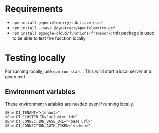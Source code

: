 # Requirements
* `npm install @opentelemetry/sdk-trace-node`
* `npm install --save @dynatrace/opentelemetry-gcf`
* `npm install @google-cloud/functions-framework`: this package is used to be able to test the function locally
# Testing locally

For running locally, use `npm run start` . This whill start a local server at a given port.

## Environment variables

These environment variables are needed even if running locally.

```
$Env:DT_TENANT="<tenant>"
$Env:DT_CLUSTER_ID="<cluster id>"
$Env:DT_CONNECTION_BASE_URL="<base url>"
$Env:DT_CONNECTION_AUTH_TOKEN="<token>"
```
